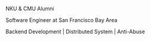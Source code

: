 NKU & CMU Alumni

Software Engineer at San Francisco Bay Area

Backend Development \| Distributed System \| Anti-Abuse